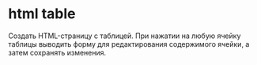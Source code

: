 # html table

Создать HTML-страницу с таблицей. При нажатии на любую ячейку таблицы выводить форму для редактирования содержимого ячейки, а затем сохранять изменения.